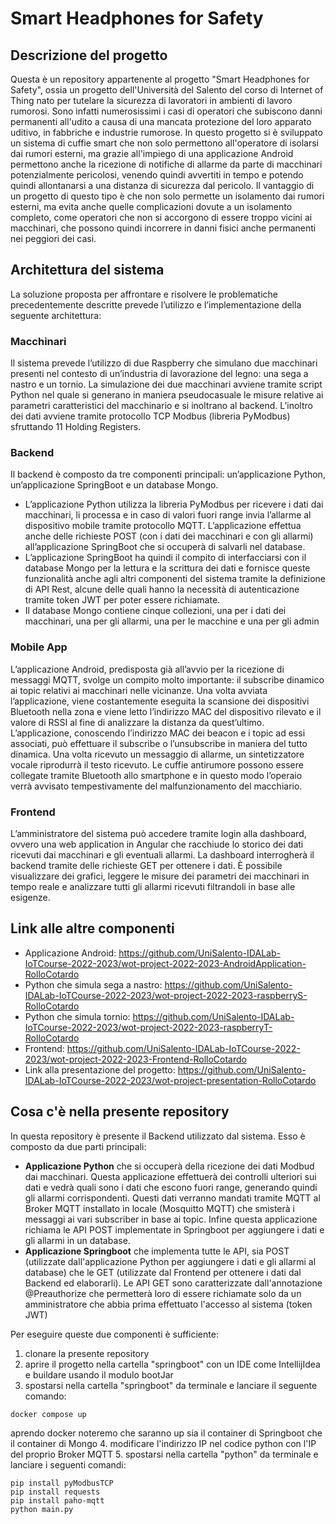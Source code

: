 # Smart Headphones for Safety

## Descrizione del progetto
Questa è un repository appartenente al progetto "Smart Headphones for Safety", ossia un progetto dell'Università del Salento del corso di Internet of Thing nato per tutelare la sicurezza di lavoratori in ambienti di lavoro rumorosi. Sono infatti numerosissimi i casi di operatori che subiscono danni permanenti all'udito a causa di una mancata protezione del loro apparato uditivo, in fabbriche e industrie rumorose. In questo progetto si è sviluppato un sistema di cuffie smart che non solo permettono all'operatore di isolarsi dai rumori esterni, ma grazie all'impiego di una applicazione Android permettono anche la ricezione di notifiche di allarme da parte di macchinari potenzialmente pericolosi, venendo quindi avvertiti in tempo e potendo quindi allontanarsi a una distanza di sicurezza dal pericolo. Il vantaggio di un progetto di questo tipo è che non solo permette un isolamento dai rumori esterni, ma evita anche quelle complicazioni dovute a un isolamento completo, come operatori che non si accorgono di essere troppo vicini ai macchinari, che possono quindi incorrere in danni fisici anche permanenti nei peggiori dei casi.

## Architettura del sistema
La soluzione proposta per affrontare e risolvere le problematiche precedentemente descritte prevede l’utilizzo e l’implementazione della seguente architettura:

### Macchinari
Il sistema prevede l’utilizzo di due Raspberry che simulano due macchinari presenti nel contesto di un’industria di lavorazione del legno: una sega a nastro e un tornio. La simulazione dei due macchinari avviene tramite script Python nel quale si generano in maniera pseudocasuale le misure relative ai parametri caratteristici del macchinario e si inoltrano al backend. L’inoltro dei dati avviene tramite protocollo TCP Modbus (libreria PyModbus) sfruttando 11 Holding Registers.

### Backend
Il backend è composto da tre componenti principali: un’applicazione Python, un’applicazione SpringBoot e un database Mongo.

* L’applicazione Python utilizza la libreria PyModbus per ricevere i dati dai macchinari, li processa e in caso di valori fuori range invia l’allarme al dispositivo mobile tramite protocollo MQTT. L’applicazione effettua anche delle richieste POST (con i dati dei macchinari e con gli allarmi) all’applicazione SpringBoot che si occuperà di salvarli nel database.
* L’applicazione SpringBoot ha quindi il compito di interfacciarsi con il database Mongo per la lettura e la scrittura dei dati e fornisce queste funzionalità anche agli altri componenti del sistema tramite la definizione di API Rest, alcune delle quali hanno la necessità di autenticazione tramite token JWT per poter essere richiamate.
* Il database Mongo contiene cinque collezioni, una per i dati dei macchinari, una per gli allarmi, una per le macchine e una per gli admin

### Mobile App
L’applicazione Android, predisposta già all’avvio per la ricezione di messaggi MQTT, svolge un compito molto importante: il subscribe dinamico ai topic relativi ai macchinari nelle vicinanze. Una volta avviata l’applicazione, viene costantemente eseguita la scansione dei dispositivi Bluetooth nella zona e viene letto l’indirizzo MAC del dispositivo rilevato e il valore di RSSI al fine di analizzare la distanza da quest’ultimo. L’applicazione, conoscendo l’indirizzo MAC dei beacon e i topic ad essi associati, può effettuare il subscribe o l’unsubscribe in maniera del tutto dinamica. Una volta ricevuto un messaggio di allarme, un sintetizzatore vocale riprodurrà il testo ricevuto. Le cuffie antirumore possono essere collegate tramite Bluetooth allo smartphone e in questo modo l’operaio verrà avvisato tempestivamente del malfunzionamento del macchiario.

### Frontend
L’amministratore del sistema può accedere tramite login alla dashboard, ovvero una web application in Angular che racchiude lo storico dei dati ricevuti dai macchinari e gli eventuali allarmi. La dashboard interrogherà il backend tramite delle richieste GET per ottenere i dati. È possibile visualizzare dei grafici, leggere le misure dei parametri dei macchinari in tempo reale e analizzare tutti gli allarmi ricevuti filtrandoli in base alle esigenze.

## Link alle altre componenti
* Applicazione Android: https://github.com/UniSalento-IDALab-IoTCourse-2022-2023/wot-project-2022-2023-AndroidApplication-RolloCotardo
* Python che simula sega a nastro: https://github.com/UniSalento-IDALab-IoTCourse-2022-2023/wot-project-2022-2023-raspberryS-RolloCotardo
* Python che simula tornio: https://github.com/UniSalento-IDALab-IoTCourse-2022-2023/wot-project-2022-2023-raspberryT-RolloCotardo
* Frontend: https://github.com/UniSalento-IDALab-IoTCourse-2022-2023/wot-project-2022-2023-Frontend-RolloCotardo
* Link alla presentazione del progetto: https://github.com/UniSalento-IDALab-IoTCourse-2022-2023/wot-project-presentation-RolloCotardo

## Cosa c'è nella presente repository
In questa repository è presente il Backend utilizzato dal sistema. 
Esso è composto da due parti principali: 
* **Applicazione Python** che si occuperà della ricezione dei dati Modbud dai macchinari. Questa applicazione effettuerà dei controlli ulteriori sui dati e vedrà quali sono i dati che escono fuori range, generando quindi gli allarmi corrispondenti. Questi dati verranno mandati tramite MQTT al Broker MQTT installato in locale (Mosquitto MQTT) che smisterà i messaggi ai vari subscriber in base ai topic. Infine questa applicazione richiama le API POST implementate in Springboot per aggiungere i dati e gli allarmi in un database. 
* **Applicazione Springboot** che implementa tutte le API, sia POST (utilizzate dall'applicazione Python per aggiungere i dati e gli allarmi al database) che le GET (utilizzate dal Frontend per ottenere i dati dal Backend ed elaborarli). Le API GET sono caratterizzate dall'annotazione @Preauthorize che permetterà loro di essere richiamate solo da un amministratore che abbia prima effettuato l'accesso al sistema (token JWT)

Per eseguire queste due componenti è sufficiente: 
1. clonare la presente repository
2. aprire il progetto nella cartella "springboot" con un IDE come IntellijIdea e buildare usando il modulo bootJar
3. spostarsi nella cartella "springboot" da terminale e lanciare il seguente comando:
```
docker compose up
```
aprendo docker noteremo che saranno up sia il container di Springboot che il container di Mongo
4. modificare l'indirizzo IP nel codice python con l'IP del proprio Broker MQTT
5. spostarsi nella cartella "python" da terminale e lanciare i seguenti comandi:
```
pip install pyModbusTCP
pip install requests
pip install paho-mqtt
python main.py
```
